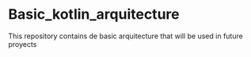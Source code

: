 # Basic_kotlin_arquitecture
This repository contains de basic arquitecture that will be used in future proyects
